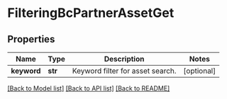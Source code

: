 # FilteringBcPartnerAssetGet

## Properties
Name | Type | Description | Notes
------------ | ------------- | ------------- | -------------
**keyword** | **str** | Keyword filter for asset search. | [optional] 

[[Back to Model list]](../README.md#documentation-for-models) [[Back to API list]](../README.md#documentation-for-api-endpoints) [[Back to README]](../README.md)

